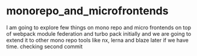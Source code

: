 # monorepo_and_microfrontends
I am going to explore few things on mono repo and micro frontends on top of webpack module federation and turbo pack initially and we are going to extend it to other mono repo tools like nx, lerna and blaze later if we have time.
checking second commit